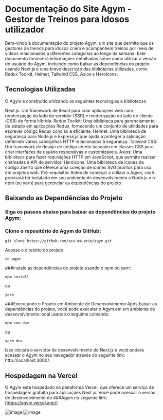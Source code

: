 # Documentação do Site Agym - Gestor de Treinos para Idosos utilizador

Bem-vindo à documentação do projeto Agym, um site que permite que os gestores de treinos para idosos criem e acompanhem treinos por meio de vídeos relacionados a diferentes categorias ao longo da semana. Este documento fornecerá informações detalhadas sobre como utilizar a versão do usuário do Agym, incluindo como baixar as dependências do projeto usando Next.js e uma breve descrição das bibliotecas utilizadas, como Redux Toolkit, Helmet, Tailwind CSS, Axios e HeroIcons.

## Tecnologias Utilizadas
O Agym é construído utilizando as seguintes tecnologias e bibliotecas:

Next.js: Um framework de React para criar aplicações web com renderização do lado do servidor (SSR) e renderização do lado do cliente (CSR) de forma híbrida.
Redux Toolkit: Uma biblioteca para gerenciamento de estado em aplicações Redux, fornecendo um conjunto de utilidades para escrever código Redux conciso e eficiente.
Helmet: Uma biblioteca de segurança para Node.js e Express.js que ajuda a proteger a aplicação definindo vários cabeçalhos HTTP relacionados à segurança.
Tailwind CSS: Um framework de design de código aberto baseado em classes CSS para criar interfaces de usuário responsivas e customizáveis.
Axios: Uma biblioteca para fazer requisições HTTP em JavaScript, que permite realizar chamadas à API do servidor.
HeroIcons: Uma biblioteca de ícones de código aberto que oferece uma coleção de ícones SVG prontos para uso em projetos web.
Pré-requisitos
Antes de começar a utilizar o Agym, você precisará ter instalado em seu ambiente de desenvolvimento o Node.js e o npm (ou yarn) para gerenciar as dependências do projeto.

## Baixando as Dependências do Projeto
### Siga os passos abaixo para baixar as dependências do projeto Agym:

### Clone o repositório do Agym do GitHub:
```
git clone https://github.com/seu-usuario/agym.git
```
Acesse o diretório do projeto:
```
cd agym
```
###Instale as dependências do projeto usando o npm ou yarn:
```
npm install
```
ou
```
yarn
```

###Executando o Projeto em Ambiente de Desenvolvimento
Após baixar as dependências do projeto, você pode executar o Agym em um ambiente de desenvolvimento local usando o seguinte comando:
```
npm run dev
```
ou
```
yarn dev
```

Isso iniciará o servidor de desenvolvimento do Next.js e você poderá acessar o Agym no seu navegador através do seguinte link: http://localhost:3000/.

## Hospedagem na Vercel
O Agym está hospedado na plataforma Vercel, que oferece um serviço de hospedagem gratuita para aplicações Next.js. Você pode acessar a versão de desenvolvimento do ###Agym no seguinte link: [https://agym.vercel.app/]

![image](https://user-images.githubusercontent.com/64960771/231770694-fbc7074a-c836-4d00-a884-99f0e150ccd8.png)
![image](https://user-images.githubusercontent.com/64960771/231770761-78cfed73-256d-4d17-b023-0a81b833c4e1.png)
